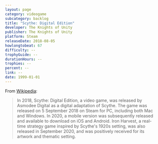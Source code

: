 ```yaml
---
layout: page
category: videogame
subcategory: backlog
title: "Scythe: Digital Edition"
developer: The Knights of Unity
publisher: The Knights of Unity
platform: Steam
releaseDate: 2018-08-05
howlongtobeat: 67
difficulty: --
trophyGuide: --
durationHours: --
trophies: --
percent: --
link: --
date: 1999-01-01
---
```


From [Wikipedia](https://en.wikipedia.org/wiki/Scythe_(board_game)#Alternate_versions):

> In 2018, Scythe: Digital Edition, a video game, was released by Asmodee Digital as a digital adaptation of Scythe. The game was released on 5 September 2018 on Steam for PC, including both Mac and Windows. In 2020, a mobile version was subsequently released and available to download on iOS and Android. Iron Harvest, a real-time strategy game inspired by Scythe's 1920s setting, was also released in September 2020, and was positively received for its artwork and thematic setting.
